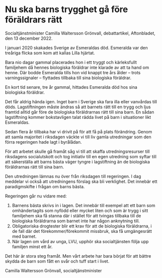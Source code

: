 # Nu ska barns trygghet gå före föräldrars rätt

Socialtjänstminister Camilla Waltersson Grönvall, debattartikel, Aftonbladet, den 13 december 2022.

I januari 2020 skakades Sverige av Esmeraldas död. Esmeralda var den treåriga flicka som kom att kallas Lilla hjärtat.

Bara nio dagar gammal placerades hon i ett tryggt och kärleksfullt familjehem då hennes biologiska föräldrar inte klarade av att ta hand om henne. Där bodde Esmeralda tills hon vid knappt tre års ålder – trots varningssignaler – flyttades tillbaka till sina biologiska föräldrar.

En kort tid senare, tre år gammal, hittades Esmeralda död hos sina biologiska föräldrar.

Det får aldrig hända igen. Inget barn i Sverige ska fara illa eller vanvårdas till döds. Lagstiftningen måste ändras så att barnets rätt till en trygg och ljus framtid alltid går före de biologiska föräldrarnas rätt till sina barn. En sådan lagstiftning kommer bokstavligen talat rädda livet på barn i situationer likt Esmeraldas.

Sedan flera år tillbaka har vi drivit på för att få på plats förändring. Genom att samla majoritet i riksdagen väckte vi till liv gamla utredningar som den förra regeringen hade lagt i byrålådan.

För att arbetet skulle gå framåt såg vi till att skaffa utredningsresurser till riksdagens socialutskott och tog initiativ till en egen utredning som syftar till att säkerställa att barns bästa väger tyngre i lagstiftning än de biologiska föräldrarnas rätt till sina barn.

Den utredningen lämnas nu över från riksdagen till regeringen. I dag meddelar vi också att utredningens förslag ska bli verklighet. Det innebär ett paradigmskifte i frågan om barns bästa.

Regeringen går nu vidare med:

1. Barnens bästa skrivs in i lagen. Det innebär till exempel att ett barn som omhändertagits som nyfödd eller mycket liten och som är trygg i sitt familjehem ska få stanna där i stället för att tvingas tillbaka till de biologiska föräldrarna som barnet inte har någon anknytning till.
2. Obligatoriska drogtester blir ett krav för att de biologiska föräldrarna, i de fall där det förekommer/förekommit missbruk, ska få umgängesrätt med barnet.
3. När lagen om vård av unga, LVU, upphör ska socialtjänsten följa upp familjen minst ett år.

Det här är stora steg framåt. Men vårt arbete har bara börjat för att bättre skydda de barn som fått en svår och tuff start i livet.

Camilla Waltersson Grönvall, socialtjänstminister
